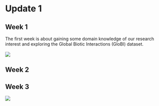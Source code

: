 # Update 1
## Week 1
The first week is about gaining some domain knowledge of our research interest and exploring the Global Biotic Interactions (GloBI) dataset.\
\
![](http://clipart-library.com/images/yTk4eXgTE.png=50x50)

## Week 2

## Week 3
![](https://github.com/angelchen7/ucsb-ds-capstone-2021.github.io/blob/main/ucsb_ds_capstone_projects_2021/projects/ccber/Rplot04.png?raw=true)
